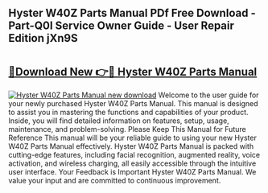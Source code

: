 ## Hyster W40Z Parts Manual PDf Free Download - Part-Q0I Service Owner Guide - User Repair Edition jXn9S

# <h2><a href="http://bc11057.oget.top/?id=Hyster+W40Z+Parts+Manual">🔗Download New 👉🔴 Hyster W40Z Parts Manual</a></h2>

[![Hyster W40Z Parts Manual new download](https://i.imgur.com/5g1atiW.png)](http://bc11057.oget.top/?id=Hyster+W40Z+Parts+Manual)
Welcome to the user guide for your newly purchased Hyster W40Z Parts Manual. This manual is designed to assist you in mastering the functions and capabilities of your product. Inside, you will find detailed information on features, setup, usage, maintenance, and problem-solving. Please Keep This Manual for Future Reference This manual will be your reliable guide to using your new Hyster W40Z Parts Manual effectively. Hyster W40Z Parts Manual is packed with cutting-edge features, including facial recognition, augmented reality, voice activation, and wireless charging, all easily accessible through the intuitive user interface. Your Feedback is Important Hyster W40Z Parts Manual. We value your input and are committed to continuous improvement.
